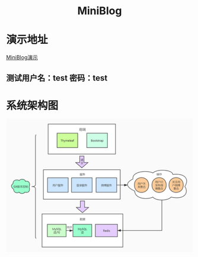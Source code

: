 <div align="center">
    <h1>
        MiniBlog
    </h1>
</div>
<h1>演示地址</h1>
<a href="http://bowentu.top:8080">MiniBlog演示</a>
<h2>测试用户名：test 密码：test</h2>
<h1>系统架构图</h1>

<div align="center">
  <img src="pics/miniblog架构.jpg">
</div>
